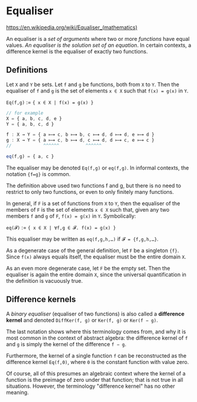 # Equaliser

https://en.wikipedia.org/wiki/Equaliser_(mathematics)

An equaliser is a *set of arguments* where two or more *functions* have equal values. *An equaliser is the solution set of an equation*. In certain contexts, a difference kernel is the equaliser of exactly two functions.

## Definitions

Let `X` and `Y` be sets. Let `f` and `g` be functions, both from `X` to `Y`. Then the equaliser of `f` and `g` is the set of elements `x ∈ X` such that 
`f(x) = g(x)` in `Y`.

`Eq(f,g)` := `{ x ∈ X | f(x) = g(x) }`

```js
// for example
X = { a, b, c, d, e }
Y = { a, b, c, d }

f : X → Y = { a ⟼ c, b ⟼ b, c ⟼ d, d ⟼ d, e ⟼ d }
g : X → Y = { a ⟼ c, b ⟼ d, c ⟼ d, d ⟼ c, e ⟼ c }
//            ^^^^^^          ^^^^^^

eq(f,g) = { a, c }
```

The equaliser may be denoted `Eq(f,g)` or `eq(f,g)`. In informal contexts, the notation `{f=g}` is common.

The definition above used two functions f and g, but there is no need to restrict to only two functions, or even to only finitely many functions. 

In general, if `F` is a set of functions from `X` to `Y`, then the equaliser of the members of `F` is the set of elements `x ∈ X` such that, given any two members `f` and `g` of `F`, `f(x) = g(x)` in `Y`. Symbolically:

`eq(𝓕)` := `{ x ∈ X | ∀f,g ∈ 𝓕. f(x) = g(x) }`


This equaliser may be written as `eq(f,g,h,…)` if `𝓕 = {f,g,h,…}`.

As a degenerate case of the general definition, let `F` be a singleton `{f}`. Since `f(x)` always equals itself, the equaliser must be the entire domain `X`.

As an even more degenerate case, let `F` be the empty set. Then the equaliser is again the entire domain `X`, since the universal quantification in the definition is vacuously true.

## Difference kernels

A *binary equaliser* (equaliser of two functions) is also called a **difference kernel** and denoted `DiffKer(f, g)` or `Ker(f, g)` or `Ker(f − g)`.

The last notation shows where this terminology comes from, and why it is most common in the context of abstract algebra: the difference kernel of `f` and `g` is simply the kernel of the difference `f − g`. 

Furthermore, the kernel of a single function `f` can be reconstructed as the difference kernel `Eq(f,0)`, where `0` is the constant function with value zero.

Of course, all of this presumes an algebraic context where the kernel of a function is the preimage of zero under that function; that is not true in all situations. However, the terminology "difference kernel" has no other meaning.
